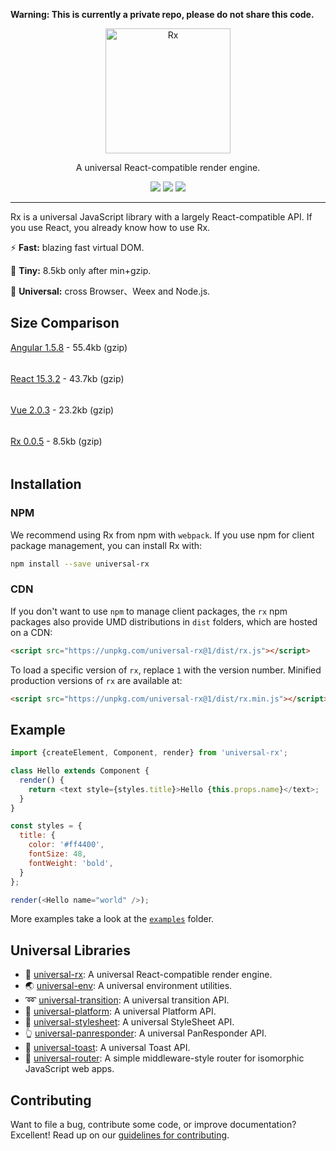 **Warning: This is currently a private repo, please do not share this code.**

<p align="center">
  <a href="https://alibaba.github.io/rx">
    <img alt="Rx" src="https://gw.alicdn.com/L1/461/1/40137b64ab73a123e78d8246cd81c8379358c999_400x400.jpg" width="200">
  </a>
</p>

<p align="center">
A universal React-compatible render engine.
</p>

<p align="center">
<img src="https://img.shields.io/npm/l/universal-rx.svg">
<img src="https://img.shields.io/npm/v/universal-rx.svg">
<img src="https://img.shields.io/npm/dm/universal-rx.svg">
</p>

---

Rx is a universal JavaScript library with a largely React-compatible API. If you use React, you already know how to use Rx.

:zap: **Fast:** blazing fast virtual DOM.

:dart: **Tiny:** 8.5kb only after min+gzip.

:art: **Universal:** cross Browser、Weex and Node.js.

## Size Comparison

[Angular 1.5.8](https://unpkg.com/angular@1.5.8/angular.min.js) - 55.4kb (gzip)

<img width="100%" height="5" src="https://cloud.githubusercontent.com/assets/2505411/20559178/59a527a0-b1ae-11e6-9b71-581323ac22f8.png">

[React 15.3.2](https://unpkg.com/react@15.3.2/dist/react.min.js) - 43.7kb (gzip)

<img width="78.88%" height="5" src="https://cloud.githubusercontent.com/assets/2505411/20559178/59a527a0-b1ae-11e6-9b71-581323ac22f8.png">

[Vue 2.0.3](https://unpkg.com/vue@2.0.3/dist/vue.min.js) - 23.2kb (gzip)

<img width="41.87%" height="5" src="https://cloud.githubusercontent.com/assets/2505411/20559178/59a527a0-b1ae-11e6-9b71-581323ac22f8.png">

[Rx 0.0.5](https://unpkg.com/universal-rx@0.0.5/dist/rx.min.js) - 8.5kb (gzip)

<img width="14.44%" height="5" src="https://cloud.githubusercontent.com/assets/2505411/20559178/59a527a0-b1ae-11e6-9b71-581323ac22f8.png">


## Installation

### NPM
We recommend using Rx from npm with `webpack`. If you use npm for client package management, you can install Rx with:
```sh
npm install --save universal-rx
```

### CDN

If you don't want to use `npm` to manage client packages, the `rx` npm packages also provide UMD distributions in `dist` folders, which are hosted on a CDN:
```html
<script src="https://unpkg.com/universal-rx@1/dist/rx.js"></script>
```

To load a specific version of `rx`, replace `1` with the version number.
Minified production versions of `rx` are available at:
```html
<script src="https://unpkg.com/universal-rx@1/dist/rx.min.js"></script>
```

## Example

```js
import {createElement, Component, render} from 'universal-rx';

class Hello extends Component {
  render() {
    return <text style={styles.title}>Hello {this.props.name}</text>;
  }
}

const styles = {
  title: {
    color: '#ff4400',
    fontSize: 48,
    fontWeight: 'bold',
  }
};

render(<Hello name="world" />);
```

More examples take a look at the [`examples`](/examples/) folder.

## Universal Libraries

* :tophat: [universal-rx](/packages/universal-rx): A universal React-compatible render engine.
* :earth_asia: [universal-env](/packages/universal-env): A universal environment utilities.
* :loop: [universal-transition](/packages/universal-transition): A universal transition API.
* :iphone: [universal-platform](/packages/universal-platform): A universal Platform API.
* :bikini: [universal-stylesheet](/packages/universal-stylesheet): A universal StyleSheet API.
* :point_up_2: [universal-panresponder](/packages/universal-panresponder): A universal PanResponder API.
* :speech_balloon: [universal-toast](/packages/universal-panresponder): A universal Toast API.
* :postbox: [universal-router](https://github.com/kriasoft/universal-router): A simple middleware-style router for isomorphic JavaScript web apps.

## Contributing

Want to file a bug, contribute some code, or improve documentation? Excellent! Read up on our [guidelines for contributing](./.github/CONTRIBUTING.md).

